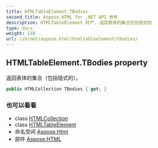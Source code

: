 ```yaml
---
title: HTMLTableElement.TBodies
second_title: Aspose.HTML for .NET API 参考
description: HTMLTableElement 财产. 返回表体的集合包括隐式的
type: docs
weight: 110
url: /zh/net/aspose.html/htmltableelement/tbodies/
---
```

## HTMLTableElement.TBodies property

返回表体的集合（包括隐式的）。

```csharp
public HTMLCollection TBodies { get; }
```

### 也可以看看

* class [HTMLCollection](../../../aspose.html.collections/htmlcollection/)
* class [HTMLTableElement](../)
* 命名空间 [Aspose.Html](../../htmltableelement/)
* 部件 [Aspose.HTML](../../../)


